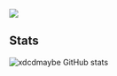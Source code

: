 ![](https://komarev.com/ghpvc/?username=xdcdmaybe)
## Stats
![xdcdmaybe GitHub stats](https://github-readme-stats.vercel.app/api?username=xdcdmaybe&theme=radical)
